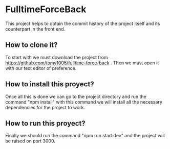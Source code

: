 # FulltimeForceBack

This project helps to obtain the commit history of the project itself and its counterpart in the front end.


## How to clone it?
To start with we must download the project from https://github.com/tomy1005/fulltime-force-back .
Then we must open it with our text editor of preference.
## How to install this proyect? 
Once all this is done we can go to the project directory and run the command "npm install" with this command we will install all the necessary dependencies for the project to work.

## How to run this proyect?
Finally we should run the command "npm run start:dev" and the project will be raised on port 3000.